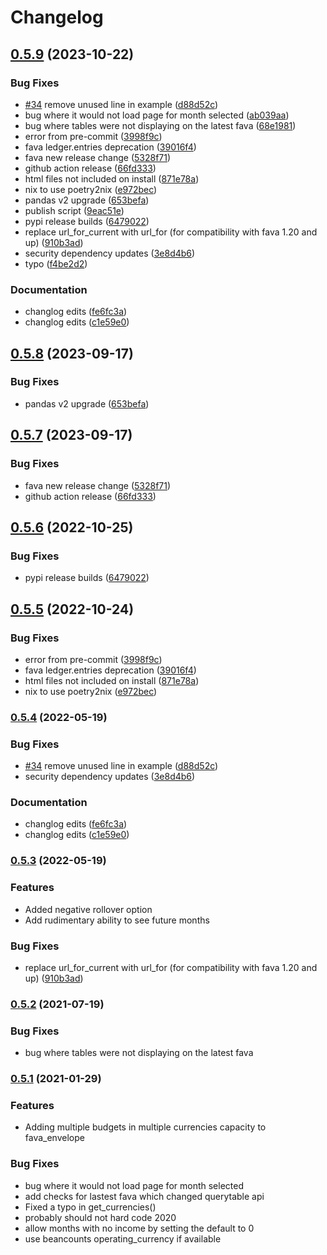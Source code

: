 # Changelog

## [0.5.9](https://github.com/JonBoyleCoding/fava-envelope/compare/v0.5.8...v0.5.9) (2023-10-22)


### Bug Fixes

* [#34](https://github.com/JonBoyleCoding/fava-envelope/issues/34) remove unused line in example ([d88d52c](https://github.com/JonBoyleCoding/fava-envelope/commit/d88d52c8e303a3ea5af9f23535c552d3632d9692))
* bug where it would not load page for month selected ([ab039aa](https://github.com/JonBoyleCoding/fava-envelope/commit/ab039aa2787fd75c8873f11e39de1c95977ec7dc))
* bug where tables were not displaying on the latest fava ([68e1981](https://github.com/JonBoyleCoding/fava-envelope/commit/68e19810abaa6ba09c7f40d8c4b28eb39fee53bb))
* error from pre-commit ([3998f9c](https://github.com/JonBoyleCoding/fava-envelope/commit/3998f9c08fb4892d10e34fef475787a89a9ad08d))
* fava ledger.entries deprecation ([39016f4](https://github.com/JonBoyleCoding/fava-envelope/commit/39016f444b5de4a1564081317f41131a4fa8ad1f))
* fava new release change ([5328f71](https://github.com/JonBoyleCoding/fava-envelope/commit/5328f71ba0d37f3c0cd991526c761819c449001a))
* github action release ([66fd333](https://github.com/JonBoyleCoding/fava-envelope/commit/66fd333c4765bb1f450a91fde64b79eac9a08e89))
* html files not included on install ([871e78a](https://github.com/JonBoyleCoding/fava-envelope/commit/871e78aac1503627d9525d4c7f87929bb1483956))
* nix to use poetry2nix ([e972bec](https://github.com/JonBoyleCoding/fava-envelope/commit/e972bec9fdcfcebbdd20891e809867362047872c))
* pandas v2 upgrade ([653befa](https://github.com/JonBoyleCoding/fava-envelope/commit/653befac73f17000935dbdd4efc43f5e4f6f212a))
* publish script ([9eac51e](https://github.com/JonBoyleCoding/fava-envelope/commit/9eac51ed90e1eda9eaa5276f865db3c06044b93c))
* pypi release builds ([6479022](https://github.com/JonBoyleCoding/fava-envelope/commit/6479022d08d2b226687dfe133e06a13f93896151))
* replace url_for_current with url_for (for compatibility with fava 1.20 and up) ([910b3ad](https://github.com/JonBoyleCoding/fava-envelope/commit/910b3ad742683e747660c09430e56415ee44d8c3))
* security dependency updates ([3e8d4b6](https://github.com/JonBoyleCoding/fava-envelope/commit/3e8d4b6f3cf47725c70e4ed4a703139c4fa4f073))
* typo ([f4be2d2](https://github.com/JonBoyleCoding/fava-envelope/commit/f4be2d2bb83b49c1a3dc03c8403365181cdd19a6))


### Documentation

* changlog edits ([fe6fc3a](https://github.com/JonBoyleCoding/fava-envelope/commit/fe6fc3a3dba23fcdffad5f0eb1822496afe371b3))
* changlog edits ([c1e59e0](https://github.com/JonBoyleCoding/fava-envelope/commit/c1e59e0bbe9f6640a793610bf5a7aac1a0be7d1c))

## [0.5.8](https://github.com/polarmutex/fava-envelope/compare/v0.5.7...v0.5.8) (2023-09-17)


### Bug Fixes

* pandas v2 upgrade ([653befa](https://github.com/polarmutex/fava-envelope/commit/653befac73f17000935dbdd4efc43f5e4f6f212a))

## [0.5.7](https://github.com/polarmutex/fava-envelope/compare/v0.5.6...v0.5.7) (2023-09-17)


### Bug Fixes

* fava new release change ([5328f71](https://github.com/polarmutex/fava-envelope/commit/5328f71ba0d37f3c0cd991526c761819c449001a))
* github action release ([66fd333](https://github.com/polarmutex/fava-envelope/commit/66fd333c4765bb1f450a91fde64b79eac9a08e89))

## [0.5.6](https://github.com/polarmutex/fava-envelope/compare/v0.5.5...v0.5.6) (2022-10-25)


### Bug Fixes

* pypi release builds ([6479022](https://github.com/polarmutex/fava-envelope/commit/6479022d08d2b226687dfe133e06a13f93896151))

## [0.5.5](https://github.com/polarmutex/fava-envelope/compare/v0.5.4...v0.5.5) (2022-10-24)


### Bug Fixes

* error from pre-commit ([3998f9c](https://github.com/polarmutex/fava-envelope/commit/3998f9c08fb4892d10e34fef475787a89a9ad08d))
* fava ledger.entries deprecation ([39016f4](https://github.com/polarmutex/fava-envelope/commit/39016f444b5de4a1564081317f41131a4fa8ad1f))
* html files not included on install ([871e78a](https://github.com/polarmutex/fava-envelope/commit/871e78aac1503627d9525d4c7f87929bb1483956))
* nix to use poetry2nix ([e972bec](https://github.com/polarmutex/fava-envelope/commit/e972bec9fdcfcebbdd20891e809867362047872c))

### [0.5.4](https://github.com/polarmutex/fava-envelope/compare/v0.5.3...v0.5.4) (2022-05-19)


### Bug Fixes

* [#34](https://github.com/polarmutex/fava-envelope/issues/34) remove unused line in example ([d88d52c](https://github.com/polarmutex/fava-envelope/commit/d88d52c8e303a3ea5af9f23535c552d3632d9692))
* security dependency updates ([3e8d4b6](https://github.com/polarmutex/fava-envelope/commit/3e8d4b6f3cf47725c70e4ed4a703139c4fa4f073))


### Documentation

* changlog edits ([fe6fc3a](https://github.com/polarmutex/fava-envelope/commit/fe6fc3a3dba23fcdffad5f0eb1822496afe371b3))
* changlog edits ([c1e59e0](https://github.com/polarmutex/fava-envelope/commit/c1e59e0bbe9f6640a793610bf5a7aac1a0be7d1c))

### [0.5.3](https://github.com/polarmutex/fava-envelope/compare/v0.5.2...v0.5.3) (2022-05-19)

### Features

* Added negative rollover option
* Add rudimentary ability to see future months

### Bug Fixes

* replace url_for_current with url_for (for compatibility with fava 1.20 and up) ([910b3ad](https://github.com/polarmutex/fava-envelope/commit/910b3ad742683e747660c09430e56415ee44d8c3))

### [0.5.2](https://github.com/polarmutex/fava-envelope/compare/v0.5.1...v0.5.2) (2021-07-19)

### Bug Fixes

* bug where tables were not displaying on the latest fava

### [0.5.1](https://github.com/polarmutex/fava-envelope/compare/0.5...v0.5.1) (2021-01-29)

### Features

* Adding multiple budgets in multiple currencies capacity to fava_envelope

### Bug Fixes

* bug where it would not load page for month selected
* add checks for lastest fava which changed querytable api
* Fixed a typo in get_currencies()
* probably should not hard code 2020
* allow months with no income by setting the default to 0
* use beancounts operating_currency if available
